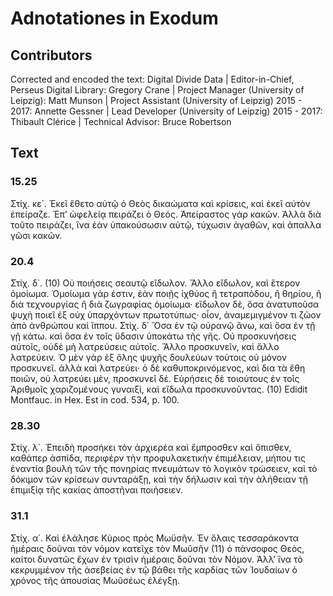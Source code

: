 # Adnotationes in Exodum  

## Contributors  
Corrected and encoded the text: Digital Divide Data | Editor-in-Chief, Perseus Digital Library: Gregory Crane | Project Manager (University of Leipzig): Matt Munson | Project Assistant (University of Leipzig) 2015 - 2017: Annette Gessner | Lead Developer (University of Leipzig) 2015 - 2017: Thibault Clérice | Technical Advisor: Bruce Robertson  

## Text  
### 15.25  
Στίχ. κε΄. Ἐκεῖ ἔθετο αὐτῷ ὁ Θεὸς δικαώματα καὶ κρίσεις, καὶ ἐκεῖ αὐτὸν ἐπείραζε. Ἐπʼ ὠφελείᾳ πειράζει ὁ Θεός. Ἀπείραστος γάρ κακῶν. Ἀλλὰ διὰ τοῦτο πειράζει, ἵνα ἐὰν ὑπακούσωσιν αὐτῷ, τύχωσιν ἀγαθῶν, καὶ ἀπαλλα γῶσι κακῶν.  
### 20.4  
Στίχ. δ΄. (10) Οὐ ποιήσεις σεαυτῷ εἴδωλον. Ἄλλο εἴδωλον, καὶ ἕτερον ὁμοίωμα. Ὁμοίωμα γάρ ἐστιν, ἐὰν ποιῇς ἰχθύος ἢ τετραπόδου, ἢ θηρίου, ἢ διὰ τεχνουργίας ἢ διὰ ζωγραφίας ὁμοίωμα· εἴδωλον δὲ, ὅσα ἀνατυποῦσα ψυχὴ ποιεῖ ἐξ οὐχ ὑπαρχόντων πρωτοτύπως· οἷον, ἀναμεμιγμένον τι ζῶον ἀπὸ ἀνθρώπου καὶ ἵππου. Στίχ. δ΄ Ὅσα ἐν τῷ οὐρανῷ ἄνω, καὶ ὅσα ἐν τῇ γῇ κάτω. καὶ ὅσα ἐν τοῖς ὕδασιν ὑποκάτω τῆς γῆς. Οὐ προσκυνήσεις αὐτοῖς, οὐδὲ μὴ λατρεύσεις αὐτοῖς. Ἄλλο προσκυνεῖν, καὶ ἄλλο λατρεύειν. Ὁ μὲν γὰρ ἐξ ὅλης ψυχῆς δουλεύων τούτοις οὐ μόνον προσκυνεῖ. ἀλλὰ καὶ λατρεύει· ὁ δὲ καθυποκρινόμενος, καὶ δια τὰ ἔθη ποιῶν, οὐ λατρεύει μὲν, προσκυνεῖ δέ. Εὑρήσεις δὲ τοιούτους ἐν τοῖς Ἀριθμοῖς χαριζομένους γυναιξὶ, καὶ εἴδωλα προσκυνοῦντας. (10) Edidit Montfauc. in Hex. Est in cod. 534, p. 100.  
### 28.30  
Στίχ. λ΄. Ἐπειδὴ προσήκει τὸν ἀρχιερέα καὶ ἔμπροσθεν καὶ ὄπισθεν, καθάπερ ἀσπίδα, περιφέρν τὴν προφυλακετικὴν ἐπιμέλειαν, μήπου τις ἐναντία βουλὴ τῶν τῆς πονηρίας πνευμάτων τὸ λογικὸν τρώσειεν, καὶ τὸ δόκιμον τῶν κρίσεων συνταράξῃ, καὶ τὴν δήλωσιν καὶ τὴν ἀλήθειαν τῇ ἐπιμιξίᾳ τῆς κακίας ἀποστῆναι ποιήσειεν.  
### 31.1  
Στίχ. α΄. Καὶ ἐλάλησε Κύριος πρὸς Μωϋσῆν. Ἐν ὅλαις τεσσαράκοντα ἡμέραις δοῦναι τὸν νόμον κατεῖχε τὸν Μωῦσῆν (11) ὁ πάνσοφος Θεὸς, καίτοι δυνατῶς ἔχων ἐν τρισὶν ἡμέραις δοῦναι τὸν Νόμον. Ἀλλʼ ἵνα τὸ κεκρυμμένον τῆς ἀσεβείας ἐν τῷ βάθει τῆς καρδίας τῶν Ἰουδαίων ὁ χρόνος τῆς ἀπουσίας Μωῦσέως ἐλέγξῃ.  
